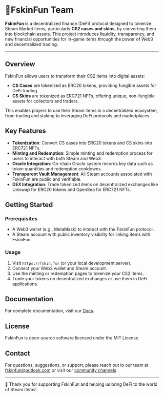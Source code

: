 # 🛬FskinFun Team

**FskinFun** is a decentralized finance (DeFi) protocol designed to tokenize Steam Market items, particularly **CS2 cases and skins**, by converting them into blockchain assets. This project introduces liquidity, transparency, and new financial opportunities for in-game items through the power of Web3 and decentralized trading.

---

## Overview

FskinFun allows users to transform their CS2 items into digital assets:
- **CS Cases** are tokenized as ERC20 tokens, providing fungible assets for DeFi trading.
- **CS Skins** are tokenized as ERC721 NFTs, offering unique, non-fungible assets for collectors and traders.

This enables players to use their Steam items in a decentralized ecosystem, from trading and staking to leveraging DeFi protocols and marketplaces.

## Key Features

- **Tokenization**: Convert CS cases into ERC20 tokens and CS skins into ERC721 NFTs.
- **Minting and Redemption**: Simple minting and redemption process for users to interact with both Steam and Web3.
- **Oracle Integration**: On-chain Oracle system records key data such as token quantities and redemption cooldowns.
- **Transparent Vault Management**: All Steam accounts associated with FskinFun are public and verifiable.
- **DEX Integration**: Trade tokenized items on decentralized exchanges like Uniswap for ERC20 tokens and OpenSea for ERC721 NFTs.

## Getting Started

### Prerequisites

- A Web3 wallet (e.g., MetaMask) to interact with the FskinFun protocol.
- A Steam account with public inventory visibility for linking items with FskinFun.

### Usage

1. Visit `https://fskin.fun` (or your local development server).
2. Connect your Web3 wallet and Steam account.
3. Use the minting or redemption pages to tokenize your CS2 items.
4. Trade your tokens on decentralized exchanges or use them in DeFi applications.

## Documentation

For complete documentation, visit our [Docs]([https://fskinfun.gitbook.io/docs](https://docs.fskin.fun/)).

## License

FskinFun is open-source software licensed under the MIT License. 

## Contact

For questions, suggestions, or support, please reach out to our team at fskinfun@outlook.com or visit our [community channels]([https://fskin.fun/community](https://discord.gg/BurbYD8W7z)).

--- 

🌼 Thank you for supporting FskinFun and helping us bring DeFi to the world of Steam items!
